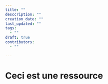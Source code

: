 ```yaml
---
title: ""
desccription: ""
creation_date: ""
last_updated: ""
tags: 
  - ""
draft: true
contributors:
  - ""

---
```


# Ceci est une ressource
